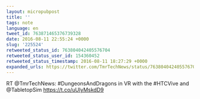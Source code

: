 ```yaml
---
layout: micropubpost
title: ''
tags: note
language: en
tweet_id: 763871465376739328
date: 2016-08-11 22:55:24 +0000
slug: '225524'
retweeted_status_id: 763804042405576704
retweeted_status_user_id: 154360452
retweeted_status_timestamp: 2016-08-11 18:27:29 +0000
expanded_urls: https://twitter.com/TmrTechNews/status/763804042405576704/video/1,https://twitter.com/TmrTechNews/status/763804042405576704/video/1
---
```

RT @TmrTechNews: #DungeonsAndDragons in VR with the #HTCVive and @TabletopSim https://t.co/uUlyMskdD9
